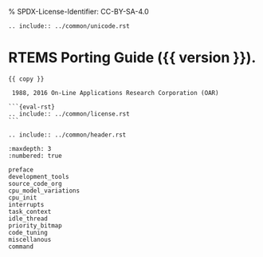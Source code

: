 % SPDX-License-Identifier: CC-BY-SA-4.0

```{eval-rst}
.. include:: ../common/unicode.rst
```

# RTEMS Porting Guide ({{ version }}).

````{topic} Copyrights and License
{{ copy }}

 1988, 2016 On-Line Applications Research Corporation (OAR)

```{eval-rst}
.. include:: ../common/license.rst
```
````

```{eval-rst}
.. include:: ../common/header.rst
```

```{toctree}
:maxdepth: 3
:numbered: true

preface
development_tools
source_code_org
cpu_model_variations
cpu_init
interrupts
task_context
idle_thread
priority_bitmap
code_tuning
miscellanous
command
```
